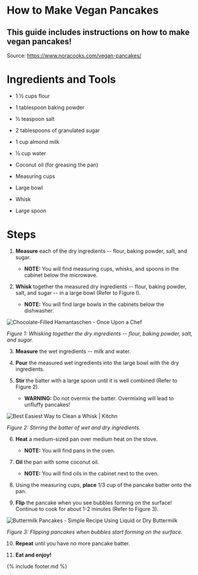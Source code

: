 # How to Make Vegan Pancakes
## This guide includes instructions on how to make vegan pancakes!

Source: <https://www.noracooks.com/vegan-pancakes/>

# Ingredients and Tools

-   1 ½ cups flour

-   1 tablespoon baking powder

-   ½ teaspoon salt

-   2 tablespoons of granulated sugar

-   1 cup almond milk

-   ½ cup water

-   Coconut oil (for greasing the pan)

-   Measuring cups

-   Large bowl

-   Whisk

-   Large spoon

# Steps 

1.  **Measure** each of the dry ingredients -- flour, baking powder, salt, and sugar.

    - **NOTE:** You will find measuring cups, whisks, and spoons in the cabinet below the microwave.

2.  **Whisk** together the measured dry ingredients -- flour, baking powder, salt, and sugar \-- in a large bowl (Refer to Figure I).

    - **NOTE:** You will find large bowls in the cabinets below the dishwasher.

![Chocolate-Filled Hamantaschen - Once Upon a
Chef](images/media/image1.jpeg)

*Figure 1: Whisking together the dry ingredients -- flour, baking powder, salt, and sugar.*

3.  **Measure** the wet ingredients -- milk and water.

4.  **Pour** the measured wet ingredients into the large bowl with the dry ingredients.

5.  **Stir** the batter with a large spoon until it is well combined (Refer to Figure 2).

    - **WARNING:** Do not overmix the batter. Overmixing will lead to unfluffy pancakes!

![Best Easiest Way to Clean a Whisk \|
Kitchn](images/media/image2.jpeg)

*Figure 2: Stirring the batter of wet and dry ingredients.*

6.  **Heat** a medium-sized pan over medium heat on the stove.

    - **NOTE:** You will find pans in the oven.

7.  **Oil** the pan with some coconut oil.

    - **NOTE:** You will find oils in the cabinet next to the oven.

8.  Using the measuring cups, **place** 1/3 cup of the pancake batter onto the pan.

9.  **Flip** the pancake when you see bubbles forming on the surface! Continue to cook for about 1-2 minutes (Refer to Figure 3).

![Buttermilk Pancakes - Simple Recipe Using Liquid or Dry
Buttermilk](images/media/image3.jpeg)

*Figure 3: Flipping pancakes when bubbles start forming on the surface.*

10. **Repeat** until you have no more pancake batter.

11. **Eat and enjoy!**

{% include footer.md %}